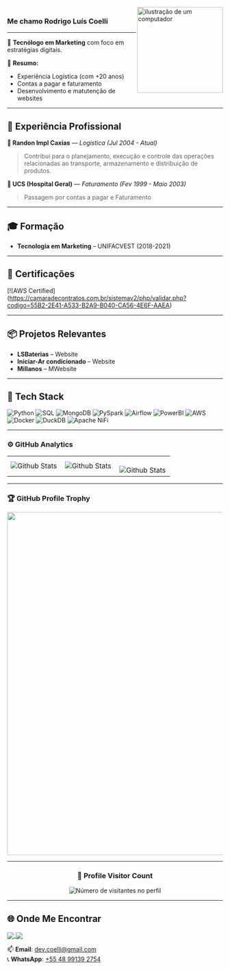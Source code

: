 <img src="https://github.com/devcoelli/imagens/blob/main/computer-illustration.png" alt="ilustração de um computador" min-width="400px" max-width="200px" width="200px" align="right">

### Me chamo Rodrigo Luís Coelli

---

🎯 **Tecnólogo em Marketing** com foco em estratégias digitais.

🧠 **Resumo:**
- Experiência Logística (com +20 anos)
- Contas a pagar e faturamento
- Desenvolvimento e matutenção de websites

---

## 🧪 Experiência Profissional

**🔸 Randon Impl Caxias** — *Logistica (Jul 2004 - Atual)*  
> Contribui para o planejamento, execução e controle das operações relacionadas ao transporte, armazenamento e distribuição de produtos. 

**🔹 UCS (Hospital Geral)** — *Faturamento (Fev 1999 - Maio 2003)*  
> Passagem por contas a pagar e Faturamento

---

## 🎓 Formação

- **Tecnologia em Marketing** – UNIFACVEST (2018-2021)  


---

## 🧾 Certificações

[![AWS Certified] (https://camaradecontratos.com.br/sistemav2/php/validar.php?codigo=55B2-2E41-A533-B2A9-B040-CA56-4E6F-AAEA)

---

## 📦 Projetos Relevantes

- **LSBaterias** – Website 
- **Iniciar-Ar condicionado** – Website
- **Millanos** – MWebsite
---

## 🚀 Tech Stack

![Python](https://img.shields.io/badge/Python-3776AB?style=for-the-badge&logo=python&logoColor=white)
![SQL](https://img.shields.io/badge/SQL-336791?style=for-the-badge&logo=postgresql&logoColor=white)
![MongoDB](https://img.shields.io/badge/MongoDB-47A248?style=for-the-badge&logo=mongodb&logoColor=white)
![PySpark](https://img.shields.io/badge/PySpark-FF9900?style=for-the-badge&logo=apache-spark&logoColor=white)
![Airflow](https://img.shields.io/badge/Apache%20Airflow-017CEE?style=for-the-badge&logo=apache-airflow&logoColor=white)
![PowerBI](https://img.shields.io/badge/PowerBI-F2C811?style=for-the-badge&logo=power-bi&logoColor=black)
![AWS](https://img.shields.io/badge/AWS-232F3E?style=for-the-badge&logo=amazon-aws&logoColor=white)
![Docker](https://img.shields.io/badge/Docker-2496ED?style=for-the-badge&logo=docker&logoColor=white)
![DuckDB](https://img.shields.io/badge/DuckDB-FFA500?style=for-the-badge)
![Apache NiFi](https://img.shields.io/badge/Apache%20NiFi-0096D6?style=for-the-badge&logo=apache&logoColor=white)

---

### ⚙️ GitHub Analytics

<table>
  <tr>
    <td>
      <img
        align="left"
        src="https://github-readme-stats.vercel.app/api?username=devcoelli&theme=dark&hide_border=false&include_all_commits=true"
        alt="Github Stats"
      />
    </td>
    <td>
      <img
        align="left"
        src="https://github-readme-stats.vercel.app/api/top-langs/?username=devcoelli&theme=dark&hide_border=false&include_all_commits=true&count_private=true&layout=compact"
        alt="Github Stats"
      />
    </td>
    <td>
      <br />
      <img
        align="left"
        src="https://github-readme-streak-stats.herokuapp.com/?user=devcoelli&theme=dark&hide_border=false"
        alt="Github Stats"
      />
    </td>
  </tr>
</table>

--- 

### 🏆 GitHub Profile Trophy

<p align="center">
  <a
    href="https://github.com/ryo-ma/github-profile-trophy"
    title="repositório de troféus"
  >
    <img
      width="800"
      src="https://github-profile-trophy.vercel.app/?username=devcoelli&column=8&theme=darkhub&no-frame=true&no-bg=true"
    />
  </a>
</p>

---

<div align="center">
  <h3><b>📍 Profile Visitor Count</b></h3>
</div>

<p align="center">
  <img
    src="https://profile-counter.glitch.me/devcoelli/count.svg"
    alt="Número de visitantes no perfil"
  />
</p>

---

## 🌐 Onde Me Encontrar

<a href="http://bio.link/coelli" target="_blank">
  <img align="center" src="https://img.shields.io/badge/DIO-0077B5?style=for-the-badge&logo=dio&logoColor=white"/>
</a>
<a href="https://www.linkedin.com/in/rodrigocoelli/" target="_blank">
  <img align="center" src="https://img.shields.io/badge/LinkedIn-0077B5?style=for-the-badge&logo=linkedin&logoColor=white" />
</a>

📫 **Email**: [dev.coelli@gmail.com](mailto:dev.coelli@gmail.com)  
📞 **WhatsApp**: [+55 48 99139 2754](https://wa.me/5548991392754)
